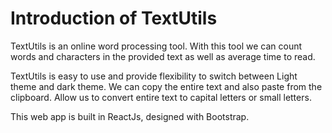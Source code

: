 # Introduction of TextUtils

TextUtils is an online word processing tool. With this tool we can count words and characters in the provided text as well as average time to read.

TextUtils is easy to use and provide flexibility to switch between Light theme and dark theme. We can copy the entire text and also paste from the clipboard. Allow us to convert entire text to capital letters or small letters.

This web app is built in ReactJs, designed with Bootstrap.